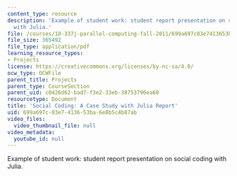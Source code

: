 ```yaml
---
content_type: resource
description: 'Example of student work: student report presentation on social coding
  with Julia.'
file: /courses/18-337j-parallel-computing-fall-2011/699a697c03e7413653ba6e8b5c4b87ab_MIT18_337JF11_Social_rpt.pdf
file_size: 365492
file_type: application/pdf
learning_resource_types:
- Projects
license: https://creativecommons.org/licenses/by-nc-sa/4.0/
ocw_type: OCWFile
parent_title: Projects
parent_type: CourseSection
parent_uid: c0426d62-bad7-f3e2-33eb-38753796ea60
resourcetype: Document
title: 'Social Coding: A Case Study with Julia Report'
uid: 699a697c-03e7-4136-53ba-6e8b5c4b87ab
video_files:
  video_thumbnail_file: null
video_metadata:
  youtube_id: null
---
```

Example of student work: student report presentation on social coding with Julia.